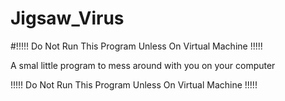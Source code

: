 # Jigsaw_Virus 
#!!!!! Do Not Run This Program Unless On Virtual Machine !!!!!

A smal little program to mess around with you on your computer

!!!!! Do Not Run This Program Unless On Virtual Machine !!!!!
